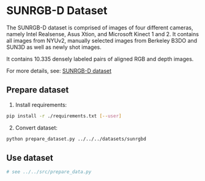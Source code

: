 # SUNRGB-D Dataset

The SUNRGB-D dataset is comprised of images of four different cameras, namely 
Intel Realsense, Asus Xtion, and Microsoft Kinect 1 and 2.
It contains all images from NYUv2, manually selected images from Berkeley 
B3DO and SUN3D as well as newly shot images.

It contains 10.335 densely labeled pairs of aligned RGB and depth images.

For more details, see: [SUNRGB-D dataset](https://rgbd.cs.princeton.edu/)

## Prepare dataset

1. Install requirements:
```bash
pip install -r ./requirements.txt [--user]
```

2. Convert dataset:
```bash
python prepare_dataset.py ../../../datasets/sunrgbd
```

## Use dataset
```python
# see ../../src/prepare_data.py
```
